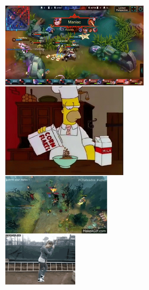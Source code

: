 ![](New%20folder/maniac.gif)
![](New%20folder/gif-cooking.gif)
![](New%20folder/rampage.gif)
![](New%20folder/tenor.gif)
